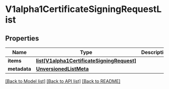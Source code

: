 # V1alpha1CertificateSigningRequestList

## Properties
Name | Type | Description | Notes
------------ | ------------- | ------------- | -------------
**items** | [**list[V1alpha1CertificateSigningRequest]**](V1alpha1CertificateSigningRequest.md) |  | 
**metadata** | [**UnversionedListMeta**](UnversionedListMeta.md) |  | [optional] 

[[Back to Model list]](../README.md#documentation-for-models) [[Back to API list]](../README.md#documentation-for-api-endpoints) [[Back to README]](../README.md)


